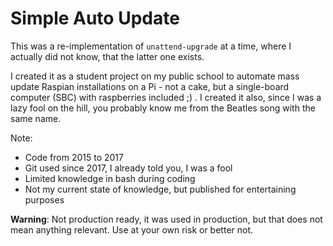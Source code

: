 # Simple Auto Update

This was a re-implementation of `unattend-upgrade` at a time, where I actually did not know, that the latter one exists.

I created it as a student project on my public school to automate mass update Raspian installations on a Pi - not a cake, but a single-board computer (SBC) with raspberries included ;) .
I created it also, since I was a lazy fool on the hill, you probably know me from the Beatles song with the same name.

Note:

* Code from 2015 to 2017
* Git used since 2017, I already told you, I was a fool
* Limited knowledge in bash during coding
* Not my current state of knowledge, but published for entertaining purposes

**Warning**: Not production ready, it was used in production, but that does not mean anything relevant.
Use at your own risk or better not.
